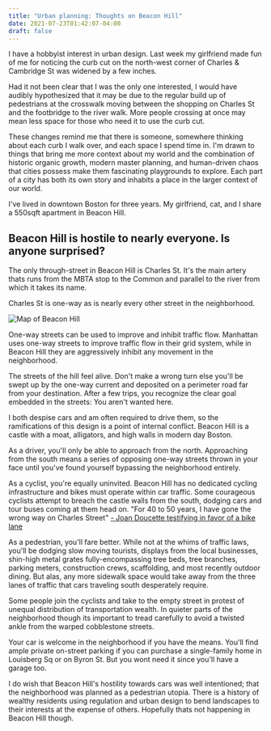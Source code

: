 ```yaml
---
title: "Urban planning: Thoughts on Beacon Hill"
date: 2021-07-23T01:42:07-04:00
draft: false
---
```


I have a hobbyist interest in urban design. Last week my girlfriend made fun of me for noticing the curb cut on the north-west corner of Charles & Cambridge St was widened by a few inches.

Had it not been clear that I was the only one interested, I would have audibly hypothesized that it may be due to the regular build up of pedestrians at the crosswalk moving between the shopping on Charles St and the footbridge to the river walk. More people crossing at once may mean less space for those who need it to use the curb cut.

These changes remind me that there is someone, somewhere thinking about each curb I walk over, and each space I spend time in. I'm drawn to things that bring me more context about my world and the combination of historic organic growth, modern master planning, and human-driven chaos that cities possess make them fascinating playgrounds to explore. Each part of a city has both its own story and inhabits a place in the larger context of our world.

I've lived in downtown Boston for three years. My girlfriend, cat, and I share a 550sqft apartment in Beacon Hill.

## Beacon Hill is hostile to nearly everyone. Is anyone surprised?

The only through-street in Beacon Hill is Charles St. It's the main artery thats runs from the MBTA stop to the Common and parallel to the river from which it takes its name.

Charles St is one-way as is nearly every other street in the neighborhood.

![Map of Beacon Hill](/images/beacon-hill-streets.png)

One-way streets can be used to improve and inhibit traffic flow. Manhattan uses one-way streets to improve traffic flow in their grid system, while in Beacon Hill they are aggressively inhibit any movement in the neighborhood.

The streets of the hill feel alive. Don't make a wrong turn else you'll be swept up by the one-way current and deposited on a perimeter road far from your destination. After a few trips, you recognize the clear goal embedded in the streets: You aren't wanted here.

I both despise cars and am often required to drive them, so the ramifications of this design is a point of internal conflict. Beacon Hill is a castle with a moat, alligators, and high walls in modern day Boston.

As a driver, you'll only be able to approach from the north. Approaching from the south means a series of opposing one-way streets thrown in your face until you've found yourself bypassing the neighborhood entirely.

As a cyclist, you're equally uninvited. Beacon Hill has no dedicated cycling infrastructure and bikes must operate within car traffic. Some courageous cyclists attempt to breach the castle walls from the south, dodging cars and tour buses coming at them head on. "For 40 to 50 years, I have gone the wrong way on Charles Street" [- Joan Doucette testifying in favor of a bike lane](https://mass.streetsblog.org/2021/05/24/brahmin-bikelash-the-inside-story-of-why-there-are-still-no-bike-lanes-in-beacon-hill/)

As a pedestrian, you'll fare better. While not at the whims of traffic laws, you'll be dodging slow moving tourists, displays from the local businesses, shin-high metal grates fully-encompassing tree beds, tree branches, parking meters, construction crews, scaffolding, and most recently outdoor dining. But alas, any more sidewalk space would take away from the three lanes of traffic that cars traveling south desperately require.

Some people join the cyclists and take to the empty street in protest of unequal distribution of transportation wealth. In quieter parts of the neighborhood though its important to tread carefully to avoid a twisted ankle from the warped cobblestone streets.

Your car is welcome in the neighborhood if you have the means. You'll find ample private on-street parking if you can purchase a single-family home in Louisberg Sq or on Byron St. But you wont need it since you'll have a garage too.

I do wish that Beacon Hill's hostility towards cars was well intentioned; that the neighborhood was planned as a pedestrian utopia. There is a history of wealthy residents using regulation and urban design to bend landscapes to their interests at the expense of others. Hopefully thats not happening in Beacon Hill though.
